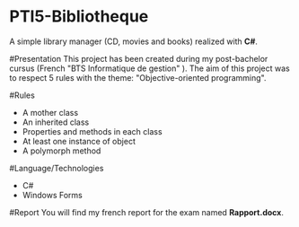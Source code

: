 PTI5-Bibliotheque
===============

A simple library manager (CD, movies and books) realized with **C#**.

#Presentation
This project has been created during my post-bachelor cursus (French "BTS Informatique de gestion" ).
The aim of this project was to respect 5 rules with the theme: "Objective-oriented programming".

#Rules
- A mother class
- An inherited class
- Properties and methods in each class
- At least one instance of object
- A polymorph method

#Language/Technologies
- C#
- Windows Forms

#Report
You will find my french report for the exam named **Rapport.docx**.